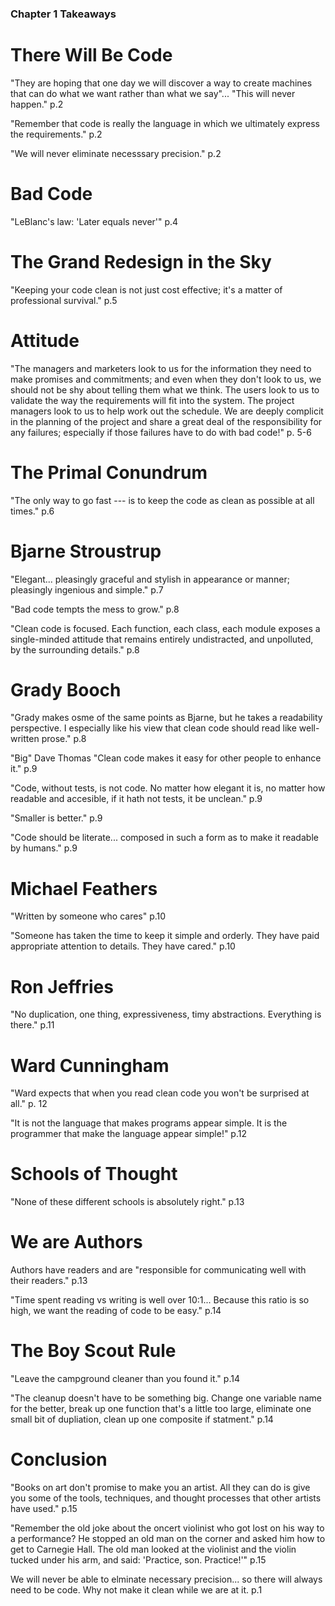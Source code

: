 ### Chapter 1 Takeaways


# There Will Be Code
"They are hoping that one day we will discover a way to create machines that can do what we want rather than what we say"... "This will never happen." p.2

"Remember that code is really the language in which we ultimately express the requirements." p.2

"We will never eliminate necesssary precision." p.2

# Bad Code
"LeBlanc's law: 'Later equals never'" p.4

# The Grand Redesign in the Sky
"Keeping your code clean is not just cost effective; it's a matter of professional survival." p.5

# Attitude
"The managers and marketers look to us for the information they need to make promises and commitments; and even when they don't look to us, we should not be shy about telling them what we think. The users look to us to validate the way the requirements will fit into the system. The project managers look to us to help work out the schedule. We are deeply complicit in the planning of the project and share a great deal of the responsibility for any failures; especially if those failures have to do with bad code!" p. 5-6

# The Primal Conundrum
"The only way to go fast --- is to keep the code as clean as possible at all times." p.6

# Bjarne Stroustrup
"Elegant... pleasingly graceful and stylish in appearance or manner; pleasingly ingenious and simple." p.7

"Bad code tempts the mess to grow." p.8

"Clean code is focused. Each function, each class, each module exposes a single-minded attitude that remains entirely undistracted, and unpolluted, by the surrounding details." p.8

# Grady Booch
"Grady makes osme of the same points as Bjarne, but he takes a readability perspective. I especially like his view that clean code should read like well-written prose." p.8

"Big" Dave Thomas
"Clean code makes it easy for other people to enhance it." p.9

"Code, without tests, is not code. No matter how elegant it is, no matter how readable and accesible, if it hath not tests, it be unclean." p.9

"Smaller is better." p.9

"Code should be literate... composed in such a form as to make it readable by humans." p.9

# Michael Feathers
"Written by someone who cares" p.10

"Someone has taken the time to keep it simple and orderly. They have paid appropriate attention to details. They have cared." p.10

# Ron Jeffries
"No duplication, one thing, expressiveness, timy abstractions. Everything is there." p.11

# Ward Cunningham
"Ward expects that when you read clean code you won't be surprised at all." p. 12

"It is not the language that makes programs appear simple. It is the programmer that make the language appear simple!" p.12

# Schools of Thought
"None of these different schools is absolutely right." p.13

# We are Authors
Authors have readers and are "responsible for communicating well with their readers." p.13

"Time spent reading vs writing is well over 10:1... Because this ratio is so high, we want the reading of code to be easy." p.14

# The Boy Scout Rule
"Leave the campground cleaner than you found it." p.14

"The cleanup doesn't have to be something big. Change one variable name for the better, break up one function that's a little too large, eliminate one small bit of dupliation, clean up one composite if statment." p.14

# Conclusion
"Books on art don't promise to make you an artist. All they can do is give you some of the tools, techniques, and thought processes that other artists have used." p.15

"Remember the old joke about the  oncert violinist who got lost on his way to a performance? He stopped an old man on the corner and asked him how to get to Carnegie Hall. The old man looked at the violinist and the violin tucked under his arm, and said: 'Practice, son. Practice!'" p.15

We will never be able to elminate necessary precision... so there will always need to be code. Why not make it clean while we are at it. p.1